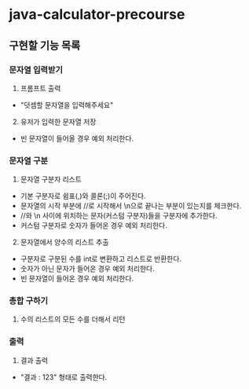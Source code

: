 # java-calculator-precourse

## 구현할 기능 목록

### 문자열 입력받기
1. 프롬프트 출력
- "덧셈할 문자열을 입력해주세요"

2. 유저가 입력한 문자열 저장
- 빈 문자열이 들어올 경우 예외 처리한다.

### 문자열 구분
1. 문자열 구분자 리스트
- 기본 구분자로 쉼표(,)와 콜론(;)이 주어진다.
- 문자열의 시작 부분에 //로 시작해서 \n으로 끝나는 부분이 있는지를 체크한다.
- //와 \n 사이에 위치하는 문자(커스텀 구분자)들을 구분자에 추가한다.
- 커스텀 구분자로 숫자가 들어온 경우 예외 처리한다.

2. 문자열에서 양수의 리스트 추출
- 구분자로 구분된 수를 int로 변환하고 리스트로 반환한다.
- 숫자가 아닌 문자가 들어온 경우 예외 처리한다.
- 빈 문자열이 들어온 경우 예외 처리한다.

### 총합 구하기
1. 수의 리스트의 모든 수를 더해서 리턴

### 출력
1. 결과 출력
- "결과 : 123" 형태로 출력한다.